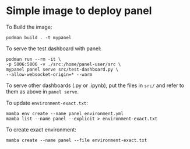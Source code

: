 # Simple image to deploy panel

To Build the image:
```
podman build . -t mypanel
```

To serve the test dashboard with panel:
```
podman run --rm -it \
-p 5006:5006 -v ./src:/home/panel-user/src \
mypanel panel serve src/test-dashboard.py \
--allow-websocket-origin=* --warm
```

To serve other dashboards (.py or .ipynb), put the files in `src/` and refer to them as above in `panel serve`.

To update `environment-exact.txt`:

```
mamba env create --name panel environment.yml
mamba list --name panel --explicit > environment-exact.txt
```

To create exact environment:
```
mamba create --name panel --file environment-exact.txt
```
